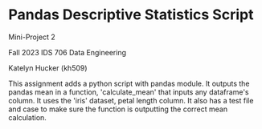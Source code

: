 # Pandas Descriptive Statistics Script
Mini-Project 2

Fall 2023 IDS 706 Data Engineering

Katelyn Hucker (kh509)

This assignment adds a python script with pandas module.  It outputs the pandas mean in a function, 'calculate_mean' that inputs any dataframe's column. It uses the 'iris' dataset, petal length column. It also has a test file and case to make sure the function is outputting the correct mean calculation. 

